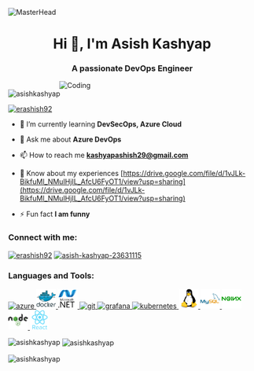 ![MasterHead](https://proeffico.com/wp-content/uploads/2023/10/devOps-cloud-native-2.gi)
<h1 align="center">Hi 👋, I'm Asish Kashyap</h1>
<h3 align="center">A passionate DevOps Engineer</h3>
<img align="right" alt="Coding" width="400" src="https://cdn.dribbble.com/users/730703/screenshots/6581243/avento.gif"

<p align="left"> <img src="https://komarev.com/ghpvc/?username=asishkashyap&label=Profile%20views&color=0e75b6&style=flat" alt="asishkashyap" /> </p>

<p align="left"> <a href="https://twitter.com/erashish92" target="blank"><img src="https://img.shields.io/twitter/follow/erashish92?logo=twitter&style=for-the-badge" alt="erashish92" /></a> </p>

- 🌱 I’m currently learning **DevSecOps, Azure Cloud**

- 💬 Ask me about **Azure DevOps**

- 📫 How to reach me **kashyapashish29@gmail.com**

- 📄 Know about my experiences [https://drive.google.com/file/d/1vJLk-BikfuMl_NMuIHjIL_AfcU6FyOT1/view?usp=sharing](https://drive.google.com/file/d/1vJLk-BikfuMl_NMuIHjIL_AfcU6FyOT1/view?usp=sharing)

- ⚡ Fun fact **I am funny**

<h3 align="left">Connect with me:</h3>
<p align="left">
<a href="https://twitter.com/erashish92" target="blank"><img align="center" src="https://raw.githubusercontent.com/rahuldkjain/github-profile-readme-generator/master/src/images/icons/Social/twitter.svg" alt="erashish92" height="30" width="40" /></a>
<a href="https://linkedin.com/in/asish-kashyap-23631115" target="blank"><img align="center" src="https://raw.githubusercontent.com/rahuldkjain/github-profile-readme-generator/master/src/images/icons/Social/linked-in-alt.svg" alt="asish-kashyap-23631115" height="30" width="40" /></a>
</p>

<h3 align="left">Languages and Tools:</h3>
<p align="left"> <a href="https://azure.microsoft.com/en-in/" target="_blank" rel="noreferrer"> <img src="https://www.vectorlogo.zone/logos/microsoft_azure/microsoft_azure-icon.svg" alt="azure" width="40" height="40"/> </a> <a href="https://www.docker.com/" target="_blank" rel="noreferrer"> <img src="https://raw.githubusercontent.com/devicons/devicon/master/icons/docker/docker-original-wordmark.svg" alt="docker" width="40" height="40"/> </a> <a href="https://dotnet.microsoft.com/" target="_blank" rel="noreferrer"> <img src="https://raw.githubusercontent.com/devicons/devicon/master/icons/dot-net/dot-net-original-wordmark.svg" alt="dotnet" width="40" height="40"/> </a> <a href="https://git-scm.com/" target="_blank" rel="noreferrer"> <img src="https://www.vectorlogo.zone/logos/git-scm/git-scm-icon.svg" alt="git" width="40" height="40"/> </a> <a href="https://grafana.com" target="_blank" rel="noreferrer"> <img src="https://www.vectorlogo.zone/logos/grafana/grafana-icon.svg" alt="grafana" width="40" height="40"/> </a> <a href="https://kubernetes.io" target="_blank" rel="noreferrer"> <img src="https://www.vectorlogo.zone/logos/kubernetes/kubernetes-icon.svg" alt="kubernetes" width="40" height="40"/> </a> <a href="https://www.linux.org/" target="_blank" rel="noreferrer"> <img src="https://raw.githubusercontent.com/devicons/devicon/master/icons/linux/linux-original.svg" alt="linux" width="40" height="40"/> </a> <a href="https://www.mysql.com/" target="_blank" rel="noreferrer"> <img src="https://raw.githubusercontent.com/devicons/devicon/master/icons/mysql/mysql-original-wordmark.svg" alt="mysql" width="40" height="40"/> </a> <a href="https://www.nginx.com" target="_blank" rel="noreferrer"> <img src="https://raw.githubusercontent.com/devicons/devicon/master/icons/nginx/nginx-original.svg" alt="nginx" width="40" height="40"/> </a> <a href="https://nodejs.org" target="_blank" rel="noreferrer"> <img src="https://raw.githubusercontent.com/devicons/devicon/master/icons/nodejs/nodejs-original-wordmark.svg" alt="nodejs" width="40" height="40"/> </a> <a href="https://reactjs.org/" target="_blank" rel="noreferrer"> <img src="https://raw.githubusercontent.com/devicons/devicon/master/icons/react/react-original-wordmark.svg" alt="react" width="40" height="40"/> </a> </p>

<p><img align="left" src="https://github-readme-stats.vercel.app/api/top-langs?username=asishkashyap&show_icons=true&locale=en&layout=compact" alt="asishkashyap" /></p>

<p>&nbsp;<img align="center" src="https://github-readme-stats.vercel.app/api?username=asishkashyap&show_icons=true&locale=en" alt="asishkashyap" /></p>

<p><img align="center" src="https://github-readme-streak-stats.herokuapp.com/?user=asishkashyap&" alt="asishkashyap" /></p>
